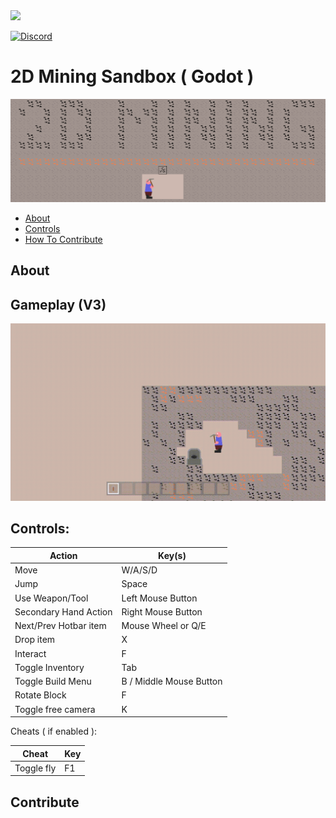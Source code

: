 <a href="https://github.com/badges/shields/graphs/contributors" alt="Contributors">
        <img src="https://img.shields.io/github/contributors/badges/shields" /></a>
	
[![Discord](https://img.shields.io/discord/1241157847463493682.svg?color=%237289da&label=Discord&logo=discord&logoColor=%237289da)](https://discord.gg/ejxEZPcu)

2D Mining Sandbox ( Godot )
=============

![Logo](media/banner.png)

 * [About](#about)
 * [Controls](#controls)
 * [How To Contribute](#contribute)

About
------

Gameplay (V3)
------

![Gameplay](media/gameplay.gif)


Controls:
------

| Action                        | Key(s)               |
|---------                      | -------------        |
|Move|W/A/S/D|
|Jump|Space|
|Use Weapon/Tool|Left Mouse Button|
|Secondary Hand Action|Right Mouse Button|
|Next/Prev Hotbar item|Mouse Wheel or Q/E|
|Drop item|X|
|Interact|F|
|Toggle Inventory|Tab|
|Toggle Build Menu|B / Middle Mouse Button|
|Rotate Block|F|
|Toggle free camera|K|


Cheats ( if enabled ):
	
| Cheat                        | Key              |
|---------                      | -------------        |
|Toggle fly|F1|


Contribute
------

